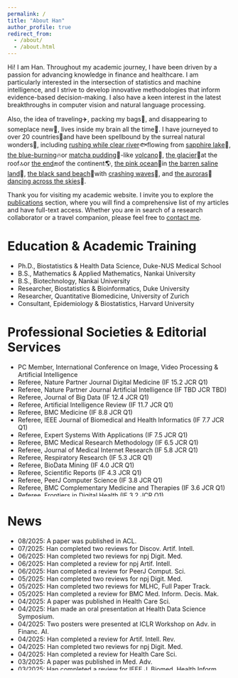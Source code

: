 ```yaml
---
permalink: /
title: "About Han"
author_profile: true
redirect_from: 
  - /about/
  - /about.html
---
```


Hi! I am Han. Throughout my academic journey, I have been driven by a passion for advancing knowledge in finance and healthcare. I am particularly interested in the intersection of statistics and machine intelligence, and I strive to develop innovative methodologies that inform evidence-based decision-making. I also have a keen interest in the latest breakthroughs in computer vision and natural language processing.

Also, the idea of traveling✈️, packing my bags🧳, and disappearing to someplace new📸, lives inside my brain all the time🧠. I have journeyed to over 20 countries🧭and have been spellbound by the surreal natural wonders🌄, including [rushing while clear river](/files/travel/river.jpg)🐟flowing from [sapphire lake](/files/travel/lake.jpg)🦢, [the blue-burning](/files/travel/blue_fire.jpg)🔥or [matcha pudding](/files/travel/matcha.jpg)🍵-like [volcano](/files/travel/volcano.jpg)🌋, [the glacier](/files/travel/glacier.jpg)🧊at the roof🔝or [the end](/files/travel/earth_end.jpg)🔚of the continent🌎, [the pink ocean](/files/travel/pink_lake.jpg)🦩in [the barren saline land](/files/travel/barren.jpg)🌵, [the black sand beach](/files/travel/black_beach.jpg)🐚with [crashing waves](/files/travel/waves.jpg)🌊, and [the auroras](/files/travel/aurora.jpg)🌌[dancing across the skies](/files/travel/aurora_dancing.jpg)🌠. 

Thank you for visiting my academic website. I invite you to explore the [publications](https://han-yuan-med.github.io/publications/) section, where you will find a comprehensive list of my articles and have full-text access. Whether you are in search of a research collaborator or a travel companion, please feel free to <a href="mailto:yuan.han@u.duke.nus.edu">contact me</a>.

# Education & Academic Training
* Ph.D., Biostatistics & Health Data Science, Duke-NUS Medical School
* B.S., Mathematics & Applied Mathematics, Nankai University
* B.S., Biotechnology, Nankai University
* Researcher, Biostatistics & Bioinformatics, Duke University
* Researcher, Quantitative Biomedicine, University of Zurich
* Consultant, Epidemiology & Biostatistics, Harvard University

# Professional Societies & Editorial Services
<ul style="width: auto; height: 300px; overflow: auto">
  <li>PC Member, International Conference on Image, Video Processing & Artificial Intelligence</li>
  <li>Referee, Nature Partner Journal Digital Medicine (IF 15.2 JCR Q1)</li>  
  <li>Referee, Nature Partner Journal Artificial Intelligence (IF TBD JCR TBD)</li>  
  <li>Referee, Journal of Big Data (IF 12.4  JCR Q1)</li>
  <li>Referee, Artificial Intelligence Review (IF 11.7  JCR Q1)</li>
  <li>Referee, BMC Medicine (IF 8.8  JCR Q1)</li>
  <li>Referee, IEEE Journal of Biomedical and Health Informatics (IF 7.7 JCR Q1)</li>
  <li>Referee, Expert Systems With Applications (IF 7.5 JCR Q1)</li>
  <li>Referee, BMC Medical Research Methodology (IF 6.5 JCR Q1)</li>
  <li>Referee, Journal of Medical Internet Research (IF 5.8 JCR Q1)</li>
  <li>Referee, Respiratory Research (IF 5.3 JCR Q1)</li>
  <li>Referee, BioData Mining (IF 4.0 JCR Q1)</li>
  <li>Referee, Scientific Reports (IF 4.3 JCR Q1)</li>
  <li>Referee, PeerJ Computer Science (IF 3.8 JCR Q1)</li>
  <li>Referee, BMC Complementary Medicine and Therapies (IF 3.6 JCR Q1)</li>
  <li>Referee, Frontiers in Digital Health (IF 3.2 JCR Q1)</li>
  <li>Referee, Discover Artificial Intelligence</li>
  <li>Referee, BMC Anesthesiology</li>
  <li>Referee, BMC Infectious Diseases</li>
  <li>Referee, BMC Medical Imaging</li>
  <li>Referee, BMC Medical Informatics and Decision Making</li>
  <li>Referee, BMC Cardiovascular Disorders</li>
  <li>Referee, Data Science Journal</li>
  <li>Referee, Health Care Science</li>
  <li>Referee, Machine Learning for Health Symposium</li>
</ul>

# News
<ul style="width: auto; height: 300px; overflow: auto">
  <li>08/2025: A paper was published in ACL.</li>
  <li>07/2025: Han completed two reviews for Discov. Artif. Intell.</li>
  <li>06/2025: Han completed two reviews for npj Digit. Med.</li>
  <li>06/2025: Han completed a review for npj Artif. Intell.</li>
  <li>06/2025: Han completed a review for PeerJ Comput. Sci.</li>
  <li>05/2025: Han completed two reviews for npj Digit. Med.</li>
  <li>05/2025: Han completed two reviews for MLHC, Full Paper Track.</li>
  <li>05/2025: Han completed a review for BMC Med. Inform. Decis. Mak.</li>
  <li>04/2025: A paper was published in Health Care Sci.</li>
  <li>04/2025: Han made an oral presentation at Health Data Science Symposium.</li>
  <li>04/2025: Two posters were presented at ICLR Workshop on Adv. in Financ. AI.</li>
  <li>04/2025: Han completed a review for Artif. Intell. Rev.</li>
  <li>04/2025: Han completed two reviews for npj Digit. Med.</li>
  <li>04/2025: Han completed a review for Health Care Sci.</li>
  <li>03/2025: A paper was published in Med. Adv.</li>
  <li>03/2025: Han completed a review for IEEE J. Biomed. Health Inform.</li>
  <li>03/2025: Han completed a review for Respir. Res.</li>
  <li>03/2025: Han completed a review for BioData Min.</li>
  <li>03/2025: Han completed a review for BMC Complement. Med. Ther.</li>
  <li>02/2025: Two papers were published in Med. Adv.</li>
  <li>02/2025: Han completed a review for BMC Med. Imaging.</li>
  <li>02/2025: Han completed a review for BMC Infect. Dis.</li>
  <li>01/2025: Han completed a review for BMC Med. Res. Methodol.</li>
  <li>01/2025: Two papers were published in iRadiol.</li>
  <li>01/2025: Han completed a review for Sci. Rep.</li>
  <li>01/2025: Han completed a review for J. Big Data.</li>
  <li>01/2025: Han completed a review for BMC Anesthesiol.
  <li>12/2024: A paper was published in Health Care Sci.</li>
  <li>12/2024: A paper was published in BMC Med. Res. Methodol.</li>
  <li>12/2024: A paper was published in Med. Adv.</li>
  <li>12/2024: Han completed a review for BMC Med. Inform. Decis. Mak.</li>
  <li>12/2024: Han completed a review for BMC Med. Imaging.</li>
  <li>12/2024: Han completed a review for BMC Med. Inform. Decis. Mak.</li>
  <li>11/2024: Han completed a review for Front. Digit. Health.</li>
  <li>11/2024: Han completed a review for BMC Cardiovasc. Disord.</li>
  <li>11/2024: Han completed a review for Sci. Rep.</li>
  <li>11/2024: Han completed a review for J. Med. Internet Res.</li>
  <li>10/2024: A paper was published in Asia-Pac. J. Ophthalmol.</li>
  <li>09/2024: Han completed his oral defense of Ph.D. thesis.</li>
  <li>09/2024: A paper was published in Health Care Sci.</li>
  <li>08/2024: A paper was published in J. Biomed. Inform.</li>
  <li>07/2024: A project was spotlighted by Duke-NUS news.</li>
  <li>07/2024: Two papers were published in Med. Adv.</li>
  <li>05/2024: Han completed three reviews for IVPAI, Full Paper Track.</li>
  <li>12/2023: A paper was published in IEEE Trans. Neural Netw. Learn. Syst.</li>
  <li>11/2023: Han made a poster presentation at AI Health Summit.</li>
  <li>10/2023: Han completed a review for Expert Syst. Appl.</li>
  <li>10/2023: Han completed three reviews for ML4H, Full Paper Track.</li>
  <li>10/2023: A paper was published in J. Biomed. Inform.</li>
  <li>08/2023: A paper was published in Artif. Intell. Med.</li>
  <li>08/2023: Han completed a review for Expert Syst. Appl.</li>
  <li>07/2023: Han completed a review for Data Sci. J.</li>
  <li>07/2023: Han made a poster presentation at MIDL, Short Paper Track.</li>
  <li>07/2023: Han started his research scholar journey at Duke University.</li>
  <li>06/2023: A paper was published in STAR Protoc.</li>
  <li>05/2023: Han made two oral presentations at ICLR, Tiny Paper Track.</li>
  <li>03/2023: Han obtained the student accommodation awards of ICLR.</li>
  <li>12/2022: Han obtained the pre-doctoral research exchange awards.</li>
  <li>05/2022: A paper was published in J. Biomed. Inform.</li>
  <li>02/2022: A paper was published in J. Biomed. Inform.</li>
  <li>02/2022: Han obtained the runner-up of the annual student research symposium.</li>
  <li>01/2022: A paper was published in J. Biomed. Inform.</li>
  <li>01/2022: Han started his research scholar journey at University of Zurich.</li>
  <li>06/2021: A R package was officially released in CRAN.</li>
  <li>06/2021: A paper was published in J. Exp. Clin. Cancer Res.</li>
  <li>02/2021: Han made an oral presentation at ICMHI, Full Paper Track.</li>
  <li>10/2020: A paper was published in Front. Oncol.</li>
  <li>09/2020: A paper was published in Int. J. Biostat.</li>
  <li>08/2020: Han started his Ph.D. study at Duke-NUS Medical School.</li>
  <li>07/2019: Han started his consultant journey at Harvard University.</li>
  <li>06/2019: Han obtained his double B.S. degrees with distinction.</li>
  <li>12/2018: Han obtained the 3rd prize of excellent undergraduate scholarship.</li>
  <li>12/2017: Han obtained the 1st prize of excellent undergraduate scholarship.</li>
  <li>08/2017: Han started his macro research analyst journey at Founder Securities.</li>
  <li>12/2016: Han obtained the 1st prize of excellent undergraduate scholarship.</li>
  <li>08/2016: Han started his banking advisor journey at Bank of China.</li>
  <li>09/2015: Han started his undergraduate study at Nankai University.</li>
</ul>
